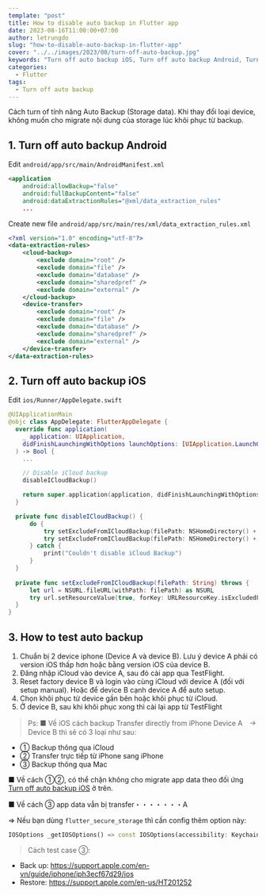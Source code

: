 ```yaml
---
template: "post"
title: How to disable auto backup in Flutter app
date: 2023-08-16T11:00:00+07:00
author: letrungdo
slug: "how-to-disable-auto-backup-in-flutter-app"
cover: "../../images/2023/08/turn-off-auto-backup.jpg"
keywords: "Turn off auto backup iOS, Turn off auto backup Android, Turn off auto backup Flutter"
categories:
  - Flutter
tags:
  - Turn off auto backup
---
```

Cách turn of tính năng Auto Backup (Storage data). Khi thay đổi loại device, không muốn cho migrate nội dung của storage lúc khôi phục từ backup.

## 1. Turn off auto backup Android
Edit `android/app/src/main/AndroidManifest.xml`

```xml
<application
    android:allowBackup="false"
    android:fullBackupContent="false"
    android:dataExtractionRules="@xml/data_extraction_rules"
    ...
```

Create new file `android/app/src/main/res/xml/data_extraction_rules.xml`

```xml
<?xml version="1.0" encoding="utf-8"?>
<data-extraction-rules>
    <cloud-backup>
        <exclude domain="root" />
        <exclude domain="file" />
        <exclude domain="database" />
        <exclude domain="sharedpref" />
        <exclude domain="external" />
    </cloud-backup>
    <device-transfer>
        <exclude domain="root" />
        <exclude domain="file" />
        <exclude domain="database" />
        <exclude domain="sharedpref" />
        <exclude domain="external" />
    </device-transfer>
</data-extraction-rules>
```

## 2. Turn off auto backup iOS
Edit `ios/Runner/AppDelegate.swift`

```swift
@UIApplicationMain
@objc class AppDelegate: FlutterAppDelegate {
  override func application(
    _ application: UIApplication,
    didFinishLaunchingWithOptions launchOptions: [UIApplication.LaunchOptionsKey: Any]?
  ) -> Bool {
    ...

    // Disable iCloud backup
    disableICloudBackup()

    return super.application(application, didFinishLaunchingWithOptions: launchOptions)
  }

  private func disableICloudBackup() {
      do {
          try setExcludeFromICloudBackup(filePath: NSHomeDirectory() + "/Library")
          try setExcludeFromICloudBackup(filePath: NSHomeDirectory() + "/Documents")
      } catch {
          print("Couldn't disable iCloud Backup")
      }
  }
    
  private func setExcludeFromICloudBackup(filePath: String) throws {
      let url = NSURL.fileURL(withPath: filePath) as NSURL
      try url.setResourceValue(true, forKey: URLResourceKey.isExcludedFromBackupKey)
  }
}
```

## 3. How to test auto backup
1. Chuẩn bị 2 device iphone (Device A và device B). Lưu ý device A phải có version iOS thấp hơn hoặc bằng version iOS của device B.
2. Đăng nhập iCloud vào device A, sau đó cài app qua TestFlight.
3. Reset factory device B và login vào cùng iCloud với device A (đối với setup manual). Hoặc để device B cạnh device A để auto setup.
4. Chọn khôi phục từ device gần bên hoặc khôi phục từ iCloud.
5. Ở device B, sau khi khôi phục xong thì cài lại app từ TestFlight

> Ps:
■ Về iOS cách backup Transfer directly from iPhone Device A　→ Device B thì sẽ có 3 loại như sau:

- ① Backup thông qua iCloud
- ② Transfer trực tiếp từ iPhone sang iPhone
- ③ Backup thông qua Mac

■ Về cách ①②, có thể chặn không cho migrate app data theo đối ứng [Turn off auto backup iOS](#2-turn-off-auto-backup-ios) ở trên.

■ Về cách ③ app data vẫn bị transfer・・・・・・・A

=> Nếu bạn dùng `flutter_secure_storage` thì cần config thêm option này:
```dart
IOSOptions _getIOSOptions() => const IOSOptions(accessibility: KeychainAccessibility.first_unlock_this_device);
```

> Cách test case ③:
- Back up: https://support.apple.com/en-vn/guide/iphone/iph3ecf67d29/ios
- Restore: https://support.apple.com/en-us/HT201252
